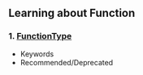 ## Learning about Function

### 1. [FunctionType](./type.ts)

-   Keywords
-   Recommended/Deprecated
